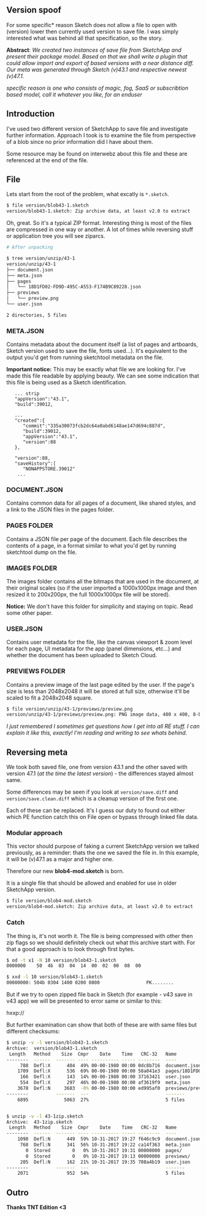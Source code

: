 ## Version spoof

For some specific* reason Sketch does not allow a file to open with (version)
lower then currently used version to save file. I was simply interested what was
behind all that specification, so the story.

**Abstract**: *We created two instances of save file from SketchApp and present
their package model. Based on that we shall write a plugin that could allow
import and export of based versions with a near distance diff. Our meta was
generated through Sketch (v)43.1 and respective newest (v)47.1.*

*specific reason is one who consists of magic, fog, SaaS or subscribtion
based model, call it whatever you like, for an enduser*

## Introduction

I've used two different version of SketchApp to save file and investigate
further information. Approach I took is to examine the file from perspective of
a blob since no prior information did I have about them.
  
Some resource may be found on interwebz about this file and these are referenced
at the end of the file.

## File

Lets start from the root of the problem, what excatly is `*.sketch`.
  
```sh
$ file version/blob43-1.sketch
version/blob43-1.sketch: Zip archive data, at least v2.0 to extract
```

Oh, great. So it's a typical ZIP format. Interesting thing is most of the files
are compressed in one way or another. A lot of times while reversing stuff or
application tree you will see ziparcs.
  
```sh
# After unpacking

$ tree version/unzip/43-1
version/unzip/43-1
├── document.json
├── meta.json
├── pages
│   └── 18D1FD02-FD9D-495C-A553-F174B9C89228.json
├── previews
│   └── preview.png
└── user.json

2 directories, 5 files
```

### META.JSON

Contains metadata about the document itself (a list of pages and artboards, 
Sketch version used to save the file, fonts used…). It's equivalent to the 
output you'd get from running sketchtool metadata on the file.

**Important notice:** This may be exactly what file we are looking for. I've
made this file readable by applying beauty. We can see some indication that this
file is being used as a Sketch identification.

```
   ... strip
   "appVersion":"43.1",
   "build":39012,

   ...
   "created":{  
      "commit":"335a30073fcb2dc64a0abd6148ae147d694c887d",
      "build":39012,
      "appVersion":"43.1",
      "version":88
   },

   "version":88,
   "saveHistory":[  
      "NONAPPSTORE.39012"
    ...
```


### DOCUMENT.JSON

Contains common data for all pages of a document, like shared styles, and a 
link to the JSON files in the pages folder.

### PAGES FOLDER

Contains a JSON file per page of the document. Each file describes the contents 
of a page, in a format similar to what you'd get by running sketchtool dump on 
the file.

### IMAGES FOLDER

The images folder contains all the bitmaps that are used in the document, at 
their original scales (so if the user imported a 1000x1000px image and then 
resized it to 200x200px, the full 1000x1000px file will be stored).

**Notice:** We don't have this folder for simplicity and staying on topic. Read
some other paper.

### USER.JSON

Contains user metadata for the file, like the canvas viewport & zoom level 
for each page, UI metadata for the app (panel dimensions, etc…) and whether the 
document has been uploaded to Sketch Cloud.

### PREVIEWS FOLDER

Contains a preview image of the last page edited by the user. If the page's 
size is less than 2048x2048 it will be stored at full size, otherwise it'll be 
scaled to fit a 2048x2048 square.

```sh
$ file version/unzip/43-1/previews/preview.png
version/unzip/43-1/previews/preview.png: PNG image data, 400 x 400, 8-bit/color RGBA, non-interlaced
```

*I just remembered I sometimes get questions how I get into all RE stuff. I can
explain it like this, exactly! I'm reading and writing to see whats behind.*

## Reversing meta

We took both saved file, one from version 43.1 and the other saved with version 
47.1 (*at the time the latest version*) - the differences stayed almost same.

Some differences may be seen if you look at `version/save.diff` and
`version/save.clean.diff` which is a cleanup version of the first one.

Each of these can be replaced. It's I guess our duty to found out either which
PE function catch this on File open or bypass through linked file data.

### Modular approach

This vector should purpose of faking a current SketchApp version we talked
previously, as a reminder: thats the one we saved the file in. In this example,
it will be (v)47.1 as a major and higher one. 
  
Therefore our new **blob4-mod.sketch** is born.
  
It is a single file that should be allowed and enabled for use in older
SketchApp version.
  
```sh
$ file version/blob4-mod.sketch
version/blob4-mod.sketch: Zip archive data, at least v2.0 to extract
```

### Catch

The thing is, it's not worth it. The file is being compressed with other then
zip flags so we should definitely check out what this archive start with. For
that a good approach is to look through first bytes.

```sh
$ od -t x1 -N 10 version/blob43-1.sketch
0000000    50  4b  03  04  14  00  02  00  08  00

$ xxd -l 10 version/blob43-1.sketch
00000000: 504b 0304 1400 0200 0800                 PK........
```

But if we try to open zipped file back in Sketch (for example - v43 save in v43
app) we will be presented to error same or similar to this:

hxxp://

But further examination can show that both of these are with same files but
different checksums:

```sh
$ unzip -v -l version/blob43-1.sketch
Archive:  version/blob43-1.sketch
 Length   Method    Size  Cmpr    Date    Time   CRC-32   Name
--------  ------  ------- ---- ---------- ----- --------  ----
     788  Defl:X      404  49% 00-00-1980 00:00 0dc8b716  document.json
    1709  Defl:X      536  69% 00-00-1980 00:00 58a041e3  pages/18D1FD02-FD9D-495C-A553-F174B9C89228.json
     166  Defl:X      143  14% 00-00-1980 00:00 37163421  user.json
     554  Defl:X      297  46% 00-00-1980 00:00 af3619f9  meta.json
    3678  Defl:N     3683  -0% 00-00-1980 00:00 ed995af0  previews/preview.png
--------          -------  ---                            -------
    6895             5063  27%                            5 files


$ unzip -v -l 43-1zip.sketch
Archive:  43-1zip.sketch
 Length   Method    Size  Cmpr    Date    Time   CRC-32   Name
--------  ------  ------- ---- ---------- ----- --------  ----
    1098  Defl:N      449  59% 10-31-2017 19:27 f646c9c9  document.json
     768  Defl:N      341  56% 10-31-2017 19:22 ca14f363  meta.json
       0  Stored        0   0% 10-31-2017 19:31 00000000  pages/
       0  Stored        0   0% 10-31-2017 19:13 00000000  previews/
     205  Defl:N      162  21% 10-31-2017 19:35 708a4b19  user.json
--------          -------  ---                            -------
    2071              952  54%                            5 files
```

## Outro

**Thanks TNT Edition <3**
